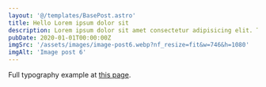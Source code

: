 ```yaml
---
layout: '@/templates/BasePost.astro'
title: Hello Lorem ipsum dolor sit
description: Lorem ipsum dolor sit amet consectetur adipisicing elit. Tenetur vero esse non molestias eos excepturi.
pubDate: 2020-01-01T00:00:00Z
imgSrc: '/assets/images/image-post6.webp?nf_resize=fit&w=746&h=1080'
imgAlt: 'Image post 6'
---
```


Full typography example at [this page](./sixth-post).
